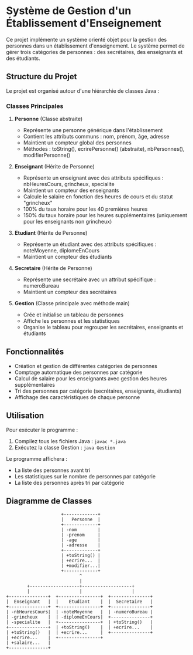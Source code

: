 # Système de Gestion d'un Établissement d'Enseignement

Ce projet implémente un système orienté objet pour la gestion des personnes dans un établissement d'enseignement. Le système permet de gérer trois catégories de personnes : des secrétaires, des enseignants et des étudiants.

## Structure du Projet

Le projet est organisé autour d'une hiérarchie de classes Java :

### Classes Principales

1. **Personne** (Classe abstraite)
   - Représente une personne générique dans l'établissement
   - Contient les attributs communs : nom, prénom, âge, adresse
   - Maintient un compteur global des personnes
   - Méthodes : toString(), ecrirePersonne() (abstraite), nbPersonnes(), modifierPersonne()

2. **Enseignant** (Hérite de Personne)
   - Représente un enseignant avec des attributs spécifiques : nbHeuresCours, grincheux, specialite
   - Maintient un compteur des enseignants
   - Calcule le salaire en fonction des heures de cours et du statut "grincheux"
   - 100% du taux horaire pour les 40 premières heures
   - 150% du taux horaire pour les heures supplémentaires (uniquement pour les enseignants non grincheux)

3. **Etudiant** (Hérite de Personne)
   - Représente un étudiant avec des attributs spécifiques : noteMoyenne, diplomeEnCours
   - Maintient un compteur des étudiants

4. **Secretaire** (Hérite de Personne)
   - Représente une secrétaire avec un attribut spécifique : numeroBureau
   - Maintient un compteur des secrétaires

5. **Gestion** (Classe principale avec méthode main)
   - Crée et initialise un tableau de personnes
   - Affiche les personnes et les statistiques
   - Organise le tableau pour regrouper les secrétaires, enseignants et étudiants

## Fonctionnalités

- Création et gestion de différentes catégories de personnes
- Comptage automatique des personnes par catégorie
- Calcul de salaire pour les enseignants avec gestion des heures supplémentaires
- Tri des personnes par catégorie (secrétaires, enseignants, étudiants)
- Affichage des caractéristiques de chaque personne

## Utilisation

Pour exécuter le programme :

1. Compilez tous les fichiers Java : `javac *.java`
2. Exécutez la classe Gestion : `java Gestion`

Le programme affichera :
- La liste des personnes avant tri
- Les statistiques sur le nombre de personnes par catégorie
- La liste des personnes après tri par catégorie

## Diagramme de Classes

```
                     +-------------+
                     |   Personne  |
                     +-------------+
                     | -nom        |
                     | -prenom     |
                     | -age        |
                     | -adresse    |
                     +-------------+
                     | +toString() |
                     | +ecrire...  |
                     | +modifier...|
                     +-------------+
                            ^
                            |
        +-------------------+-------------------+
        |                   |                   |
+---------------+  +----------------+  +---------------+
|  Enseignant   |  |    Etudiant    |  |  Secretaire   |
+---------------+  +----------------+  +---------------+
| -nbHeuresCours|  | -noteMoyenne   |  | -numeroBureau |
| -grincheux    |  | -diplomeEnCours|  +---------------+
| -specialite   |  +----------------+  | +toString()   |
+---------------+  | +toString()    |  | +ecrire...    |
| +toString()   |  | +ecrire...     |  +---------------+
| +ecrire...    |  +----------------+
| +salaire...   |
+---------------+
```
